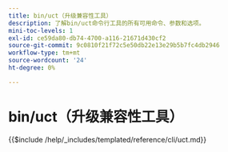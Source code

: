 ```yaml
---
title: bin/uct（升级兼容性工具）
description: 了解bin/uct命令行工具的所有可用命令、参数和选项。
mini-toc-levels: 1
exl-id: ce59da80-db74-4700-a116-21671d430cf2
source-git-commit: 9c0810f21f72c5e50db22e13e29b5b7fc4db2946
workflow-type: tm+mt
source-wordcount: '24'
ht-degree: 0%

---
```


# bin/uct（升级兼容性工具）

{{$include /help/_includes/templated/reference/cli/uct.md}}
